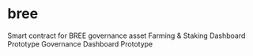 # bree
Smart contract for BREE governance asset
Farming & Staking Dashboard Prototype
Governance Dashboard Prototype
